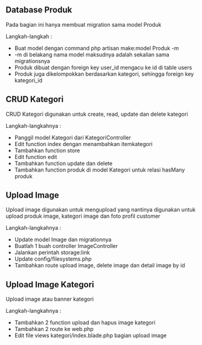 ## Database Produk
Pada bagian ini hanya membuat migration sama model Produk

Langkah-langkah : 
- Buat model dengan command php artisan make:model Produk -m
- -m di belakang nama model maksudnya adalah sekalian sama migrationsnya
- Produk dibuat dengan foreign key user_id mengacu ke id di table users
- Produk juga dikelompokkan berdasarkan kategori, sehingga foreign key kategori_id

## CRUD Kategori
CRUD Kategori digunakan untuk create, read, update dan delete kategori

Langkah-langkahnya :
- Panggil model Kategori dari KategoriController
- Edit function index dengan menambahkan itemkategori
- Tambahkan function store
- Edit function edit
- Tambahkan function update dan delete
- Tambahkan function produk di model Kategori untuk relasi hasMany produk

## Upload Image
Upload image digunakan untuk mengupload yang nantinya digunakan untuk upload produk image, kategori image dan foto profil customer

Langkah-langkahnya :
- Update model Image dan migrationnya
- Buatlah 1 buah controller ImageController
- Jalankan perintah storage:link
- Update config/filesystems.php
- Tambahkan route upload image, delete image dan detail image by id

## Upload Image Kategori
Upload image atau banner kategori

Langkah-langkahnya :
- Tambahkan 2 function upload dan hapus image kategori
- Tambahkan 2 route ke web.php
- Edit file views kategori/index.blade.php bagian upload image